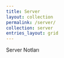 ```yaml
---
title: Server
layout: collection
permalink: /server/
collection: server
entries_layout: grid
---
```


Server Notları

